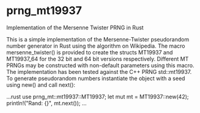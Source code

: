 # prng_mt19937
Implementation of the Mersenne Twister PRNG in Rust

This is a simple implementation of the Mersenne-Twister pseudorandom number generator in Rust using the algorithm on Wikipedia.
The macro mersenne_twister() is provided to create the structs MT19937 and MT19937_64 for the 32 bit and 64 bit versions respectively.
Different MT PRNGs may be constructed with non-default parameters using this macro.
The implementation has been tested against the C++ PRNG std::mt19937.
To generate pseudorandom numbers instantiate the object with a seed using new() and call next():

...rust
    use prng_mt::mt19937::MT19937;
    let mut mt = MT19937::new(42);
    println!("Rand: {}", mt.next());
...
